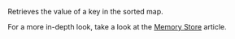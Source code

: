 Retrieves the value of a key in the sorted map.

For a more in-depth look, take a look at the [Memory Store](https://developer.roblox.com/en-us/articles/memory-store) article.